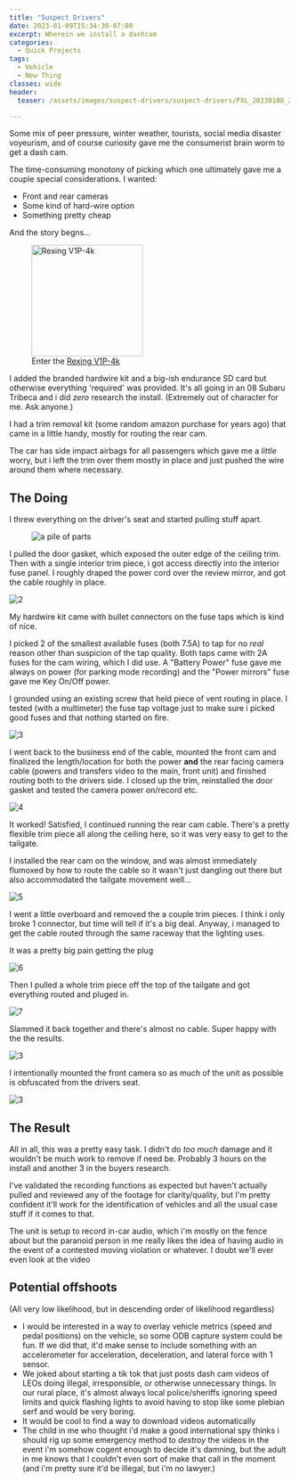 ```yaml
---
title: "Suspect Drivers"
date: 2023-01-09T15:34:30-07:00
excerpt: Wherein we install a dashcam
categories:
  - Quick Projects
tags:
  - Vehicle
  - New Thing
classes: wide
header:
  teaser: /assets/images/suspect-drivers/suspect-drivers/PXL_20230108_215723416.jpg

---
```



Some mix of peer pressure, winter weather, tourists, social media disaster voyeurism, and of course curiosity gave me the consumerist brain worm to get a dash cam.

The time-consuming monotony of picking which one ultimately gave me a couple special considerations.  I wanted:

* Front and rear cameras
* Some kind of hard-wire option
* Something pretty cheap

And the story begns...

<figure height=200>
  <img src="/assets/images/suspect-drivers/suspect-drivers/PXL_20230108_215723416.jpg" alt="Rexing V1P-4k" height="200">
  <figcaption>Enter the <a  href="https://www.amazon.com/dp/B01EX8ATKK" target="_blank">Rexing V1P-4k</a></figcaption>
</figure>



I added the branded hardwire kit and a big-ish endurance SD card but otherwise everything 'required' was provided.  It's all going in an 08 Subaru Tribeca and i did _zero_ research the install. (Extremely out of character for me. Ask anyone.) 

I had a trim removal kit (some random amazon purchase for years ago) that came in a little handy, mostly for routing the rear cam.

The car has side impact airbags for all passengers which gave me a _little_ worry, but i left the trim over them mostly in place and just pushed the wire around them where necessary.

## The Doing

I threw everything on the driver's seat and started pulling stuff apart.

<figure> 
    <img src="/assets/images/suspect-drivers/suspect-drivers/PXL_20230108_191447783.jpg" alt="a pile of parts">
</figure>


I pulled the door gasket, which exposed the outer edge of the ceiling trim.  Then with a single interior trim piece, i got access directly into the interior fuse panel.  I roughly draped the power cord over the review mirror, and got the cable roughly in place.

![2](/assets/images/suspect-drivers/suspect-drivers/PXL_20230108_193921520.jpg)

My hardwire kit came with bullet connectors on the fuse taps which is kind of nice.  

I picked 2 of the smallest available fuses (both 7.5A) to tap for no _real_ reason other than suspicion of the tap quality.  Both taps came with 2A fuses for the cam wiring, which I did use.   A "Battery Power" fuse gave me always on power (for parking mode recording) and the "Power mirrors" fuse gave me Key On/Off power.  

I grounded using an existing screw that held piece of vent routing in place. I tested (with a multimeter) the fuse tap voltage just to make sure i picked good fuses and that nothing started on fire.

![3](/assets/images/suspect-drivers/suspect-drivers/PXL_20230108_200908310.jpg)

I went back to the business end of the cable, mounted the front cam and finalized the length/location for both the power **and** the rear facing camera cable (powers and transfers video to the main, front unit) and finished routing both to the drivers side.    I closed up the trim, reinstalled the door gasket and tested the camera power on/record etc.

![4](/assets/images/suspect-drivers/suspect-drivers/PXL_20230109_231120206.jpg)

It worked!  Satisfied, I continued running the rear cam cable.  There's a pretty flexible trim piece all along the ceiling here, so it was very easy to get to the tailgate.

I installed the rear cam on the window, and was almost immediately flumoxed by how to route the cable so it wasn't just dangling out there but also accommodated the tailgate movement well...

![5](/assets/images/suspect-drivers/suspect-drivers/PXL_20230108_204901619.jpg)

I went a little overboard and removed the a couple trim pieces. I think i only broke 1 connector, but time will tell if it's a big deal.  Anyway, i managed to get the cable routed through the same raceway that the lighting uses.

It was a pretty big pain getting the plug 

![6](/assets/images/suspect-drivers/suspect-drivers/PXL_20230109_230115184.jpg)

Then I pulled a whole trim piece off the top of the tailgate and got everything routed and pluged in.  

![7](/assets/images/suspect-drivers/suspect-drivers/PXL_20230109_230107554.jpg)

Slammed it back together and there's almost no cable.  Super happy with the the results.

![3](/assets/images/suspect-drivers/suspect-drivers/PXL_20230109_231049557.jpg)

I intentionally mounted the front camera so as much of the unit as possible is obfuscated from the drivers seat.

![3](/assets/images/suspect-drivers/suspect-drivers/PXL_20230109_231142516.jpg)


## The Result

All in all, this was a pretty easy task.  I didn't do _too much_ damage and it wouldn't be much work to remove if need be.  Probably 3 hours on the install and another 3 in the buyers research.

I've validated the recording functions as expected but haven't actually pulled and reviewed any of the footage for clarity/quality, but I'm pretty confident it'll work for the identification of vehicles and all the usual case stuff if it comes to that.

The unit is setup to record in-car audio, which i'm mostly on the fence about but the paranoid person in me really likes the idea of having audio in the event of a contested moving violation or whatever.  I doubt we'll ever even look at the video

## Potential offshoots

(All very low likelihood, but in descending order of likelihood regardless)

* I would be interested in a way to overlay vehicle metrics (speed and pedal positions) on the vehicle, so some ODB capture system could be fun.  If we did that, it'd make sense to include something with an accelerometer for acceleration, deceleration, and lateral force with 1 sensor.
* We joked about starting a tik tok that just posts dash cam videos of LEOs doing illegal, irresponsible, or otherwise unnecessary things.  In our rural place, it's almost always local police/sheriffs ignoring speed limits and quick flashing lights to avoid having to stop like some plebian serf and would be very boring.
* It would be cool to find a way to download videos automatically
* The child in me who thought i'd make a good international spy thinks i should rig up some emergency method to _destroy_ the videos in the event i'm somehow cogent enough to decide it's damning, but the adult in me knows that I couldn't even sort of make that call in the moment (and i'm pretty sure it'd be illegal, but i'm no lawyer.)
